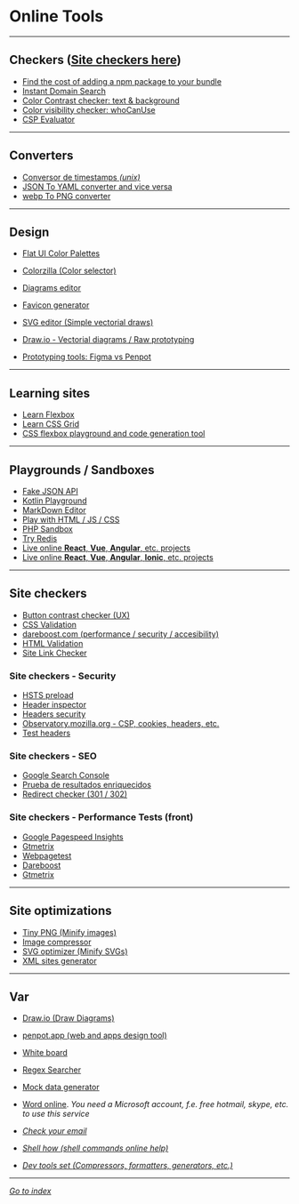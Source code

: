 # Online Tools

***
## Checkers ([Site checkers here](#site-checkers))

* <a href="https://bundlephobia.com/"
    rel="nofollow noopener noreferrer external"
    target="_blank">Find the cost of adding a npm package to your bundle</a>
* <a href="https://instantdomainsearch.com/"
    rel="nofollow noopener noreferrer external"
    target="_blank">Instant Domain Search</a>
* [Color Contrast checker: text & background](https://dequeuniversity.com/rules/axe/3.5/color-contrast)
* [Color visibility checker: whoCanUse](https://whocanuse.com/)
* [CSP Evaluator](https://csp-evaluator.withgoogle.com/)


***

## Converters

* <a href="https://www.epochconverter.com"
    rel="nofollow noopener noreferrer external"
    target="_blank">Conversor de timestamps *(unix)*</a>
* <a href="https://www.json2yaml.com"
    rel="nofollow noopener noreferrer external"
    target="_blank">JSON To YAML converter and vice versa</a>
* <a href="https://cloudconvert.com/webp-to-png"
    rel="nofollow noopener noreferrer external"
    target="_blank">webp To PNG converter</a>


***

## Design

* <a href="https://flatuicolors.com/"
    rel="nofollow noopener noreferrer external"
    target="_blank">Flat UI Color Palettes</a>
* <a href="http://www.colorzilla.com/gradient-editor"
    rel="nofollow noopener noreferrer external"
    target="_blank">Colorzilla (Color selector)</a>
* <a href="https://app.creately.com/manage/project/home"
    rel="nofollow noopener noreferrer external"
    target="_blank">Diagrams editor</a>
* <a href="https://realfavicongenerator.net"
    rel="nofollow noopener noreferrer external"
    target="_blank">Favicon generator</a>
* <a href="https://editor.method.ac"
    rel="nofollow noopener noreferrer external"
    target="_blank">SVG editor (Simple vectorial draws)</a>
* <a href="https://app.diagrams.net/"
    rel="nofollow noopener noreferrer external"
    target="_blank">Draw.io - Vectorial diagrams / Raw prototyping</a>

* [Prototyping tools: Figma vs Penpot](../tools/prototyping.md)

***

## Learning sites

* <a href="https://flexboxfroggy.com/#es"
    rel="nofollow noopener noreferrer external"
    target="_blank">Learn Flexbox</a>
* <a href="http://cssgridgarden.com/#es"
    rel="nofollow noopener noreferrer external"
    target="_blank">Learn CSS Grid</a>
* <a href="https://the-echoplex.net/flexyboxes/"
    rel="nofollow noopener noreferrer external"
    target="_blank">CSS flexbox playground and code generation tool</a>


***

## Playgrounds / Sandboxes

* <a href="https://jsonplaceholder.typicode.com/"
    rel="nofollow noopener noreferrer external"
    target="_blank">Fake JSON API</a>
* <a href="https://play.kotlinlang.org"
    rel="nofollow noopener noreferrer external"
    target="_blank">Kotlin Playground</a>
* <a href="https://dillinger.io/"
    rel="nofollow noopener noreferrer external"
    target="_blank">MarkDown Editor</a>
* <a href="https://playcode.io"
    rel="nofollow noopener noreferrer external"
    target="_blank">Play with HTML / JS / CSS</a>
* <a href="http://sandbox.onlinephpfunctions.com/"
    rel="nofollow noopener noreferrer external"
    target="_blank">PHP Sandbox</a>
* <a href="http://try.redis.io/"
    rel="nofollow noopener noreferrer external"
    target="_blank">
    Try Redis</a>
* <a href="https://codesandbox.io/"
    rel="nofollow noopener noreferrer external"
    target="_blank">
    Live online **React**, **Vue**, **Angular**, etc. projects</a>
* <a href="https://stackblitz.com/"
    rel="nofollow noopener noreferrer external"
    target="_blank">
    Live online **React**, **Vue**, **Angular**, **Ionic**, etc. projects</a>
***

## Site checkers
<span id="site-checkers"></span>

* <a href="https://www.aditus.io/button-contrast-checker/"
    rel="nofollow noopener noreferrer external"
    target="_blank">
    Button contrast checker (UX)</a>
* <a href="https://jigsaw.w3.org/css-validator/"
    rel="nofollow noopener noreferrer external"
    target="_blank">
    CSS Validation</a>
* <a href="https://www.dareboost.com/"
    rel="nofollow noopener noreferrer external"
    target="_blank">
    dareboost.com (performance / security / accesibility)</a>
* <a href="https://validator.w3.org/nu"
    rel="nofollow noopener noreferrer external"
    target="_blank">
    HTML Validation</a>
* <a href="https://www.drlinkcheck.com"
    rel="nofollow noopener noreferrer external"
    target="_blank">
    Site Link Checker</a>


### Site checkers - Security

* <a href="https://hstspreload.org"
    rel="nofollow noopener noreferrer external"
    target="_blank">
    HSTS preload</a>
* <a href="https://headerinspector.com"
    rel="nofollow noopener noreferrer external"
    target="_blank">
    Header inspector</a>
* <a href="https://securityheaders.com"
    rel="nofollow noopener noreferrer external"
    target="_blank">Headers security</a>
* <a href="https://observatory.mozilla.org"
    rel="nofollow noopener noreferrer external"
    target="_blank">
    Observatory.mozilla.org - CSP, cookies, headers, etc.</a>
* <a href="https://redbot.org/"
    rel="nofollow noopener noreferrer external"
    target="_blank">
    Test headers</a>


### Site checkers - SEO

* <a href="https://search.google.com/search-console"
    rel="nofollow noopener noreferrer external"
    target="_blank">
    Google Search Console</a>
* <a href="https://search.google.com/test/rich-results"
    rel="nofollow noopener noreferrer external"
    target="_blank">
    Prueba de resultados enriquecidos</a>
* <a href="http://www.redirect-checker.org/bulk-redirect-checker.php"
    rel="nofollow noopener noreferrer external"
    target="_blank">
    Redirect checker (301 / 302)</a>


### Site checkers - Performance Tests (front)

* <a href="https://developers.google.com/speed/pagespeed/insights/?hl=es"
    rel="nofollow noopener noreferrer external"
    target="_blank">Google Pagespeed Insights</a>
* <a href="https://gtmetrix.com/"
    rel="nofollow noopener noreferrer external"
    target="_blank">Gtmetrix</a>
* <a href="https://webpagetest.org/"
    rel="nofollow noopener noreferrer external"
    target="_blank">Webpagetest</a>
* <a href="https://www.dareboost.com/"
    rel="nofollow noopener noreferrer external"
    target="_blank">Dareboost</a>
* <a href="https://gtmetrix.com"
    rel="nofollow noopener noreferrer external"
    target="_blank">Gtmetrix</a>

***

## Site optimizations

* <a href="https://tinypng.com"
    rel="nofollow noopener noreferrer external"
    target="_blank">Tiny PNG (Minify images)</a>
* <a href="https://squoosh.app/"
    rel="nofollow noopener noreferrer external"
    target="_blank">Image compressor</a>
* <a href="https://jakearchibald.github.io/svgomg"
    rel="nofollow noopener noreferrer external"
    target="_blank">SVG optimizer (Minify SVGs)</a>
* <a href="https://www.xml-sitemaps.com/crawl.html"
    rel="nofollow noopener noreferrer external"
    target="_blank">XML sites generator</a>


***

## Var

* <a href="https://www.draw.io"
    rel="nofollow noopener noreferrer external"
    target="_blank">Draw.io (Draw Diagrams)</a>
* <a href="https://penpot.app/"
    rel="nofollow noopener noreferrer external"
    title="web-based open-source design tool to join design and development"
    target="_blank">penpot.app (web and apps design tool)</a>
* <a href="https://whiteboardfox.com"
    rel="nofollow noopener noreferrer external"
    target="_blank">White board</a>
* <a href="https://ihateregex.io"
    rel="nofollow noopener noreferrer external"
    target="_blank">Regex Searcher</a>
* <a href="https://www.mockaroo.com"
    rel="nofollow noopener noreferrer external"
    target="_blank">Mock data generator</a>
* <a href="https://office.live.com/start/Word.aspx"
    rel="nofollow noopener noreferrer external"
    target="_blank">Word online</a>. <em>You need a Microsoft account, f.e. free hotmail, skype, etc. to use this service<em>

* <a href="https://monitor.firefox.com"
    rel="nofollow noopener noreferrer external"
    target="_blank">Check your email</a>
* <a href="https://www.shell.how/"
    rel="nofollow noopener noreferrer external"
    title="Shell commands explained"
    target="_blank">Shell how (shell commands online help)</a>
* <a href="https://smalldev.tools/"
    rel="nofollow noopener noreferrer external"
    target="_blank"
    title="The web developers Swiss Army knife">
    Dev tools set <em>(Compressors, formatters, generators, etc.)</em></a>

***

[Go to index](../../README.md)
